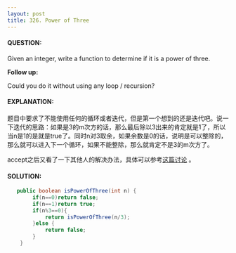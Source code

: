 ```yaml
---
layout: post
title: 326. Power of Three
---
```


#### QUESTION:

Given an integer, write a function to determine if it is a power of three.

**Follow up:**

Could you do it without using any loop / recursion?

#### EXPLANATION:

题目中要求了不能使用任何的循环或者迭代，但是第一个想到的还是迭代吧。说一下迭代的思路：如果是3的m次方的话，那么最后除以3出来的肯定就是1了，所以当n是1的是就是true了。同时n对3取余，如果余数是0的话，说明是可以整除的，那么就可以进入下一个循环，如果不能整除，那么就肯定不是3的m次方了。



accept之后又看了一下其他人的解决办法，具体可以参考[这篇讨论](https://discuss.leetcode.com/category/406/power-of-three) 。

#### SOLUTION:

```java
   public boolean isPowerOfThree(int n) {
        if(n==0)return false;
        if(n==1)return true;
        if(n%3==0){
            return isPowerOfThree(n/3);
        }else {
            return false;
        }
    }
```

